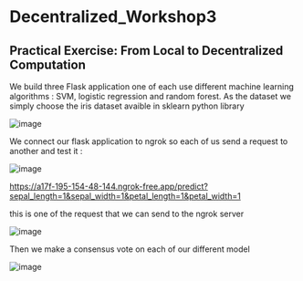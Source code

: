 # Decentralized_Workshop3

## Practical Exercise: From Local to Decentralized Computation

We build three Flask application one of each use different machine learning algorithms : SVM, logistic regression and random forest. As the dataset we simply choose the iris dataset avaible in sklearn python library

![image](https://github.com/Natgru06/Decentralized_Workshop3/assets/108078812/1b44fea2-f7ca-4077-8604-f5bf3b120f2b)

We connect our flask application to ngrok so each of us send a request to another and test it :

![image](https://github.com/Natgru06/Decentralized_Workshop3/assets/108078812/62bdba09-40fb-4986-bcfa-f79924076f58)

https://a17f-195-154-48-144.ngrok-free.app/predict?sepal_length=1&sepal_width=1&petal_length=1&petal_width=1

this is one of the request that we can send to the ngrok server

![image](https://github.com/Natgru06/Decentralized_Workshop3/assets/108078812/2b8340c5-f75b-4531-bb76-217ca03fe328)

Then we make a consensus vote on each of our different model

![image](https://github.com/Natgru06/Decentralized_Workshop3/assets/108078812/8b8ac0b4-1a13-4ce1-a02d-b1ac1a06ca56)



